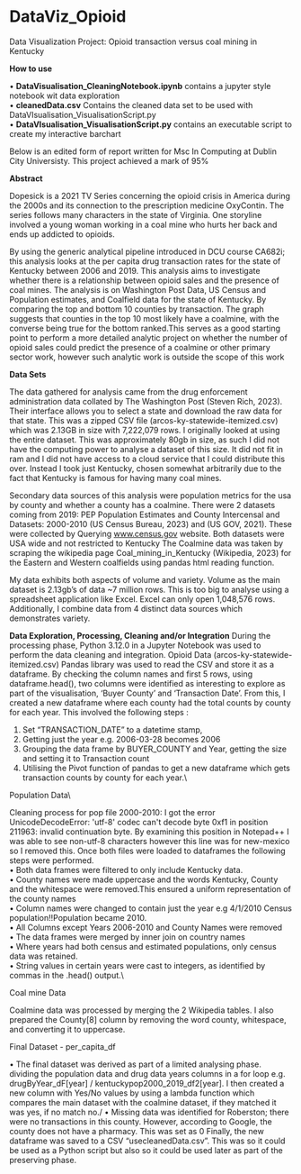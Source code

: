 # DataViz_Opioid
Data Visualization Project:  Opioid transaction versus coal mining in Kentucky

**How to use**

• **DataVisualisation_CleaningNotebook.ipynb** contains a jupyter style notebook wit data exploration\
• **cleanedData.csv** Contains the cleaned data set to be used with DataVIsualisation_VisualisationScript.py\
• **DataVIsualisation_VisualisationScript.py** contains an executable script to create my interactive barchart

Below is an edited form of report written for Msc In Computing at Dublin City Universisty. This project achieved a mark of 95%

**Abstract**

Dopesick is a 2021 TV Series concerning the opioid crisis in America during the 2000s and its connection to the prescription medicine OxyContin. The series follows many characters in the state of Virginia. One storyline involved a young woman working in a coal mine who hurts her back and ends up addicted to opioids.

By using the generic analytical pipeline introduced in DCU course CA682i; this analysis looks  at the per capita drug transaction rates for the state of Kentucky between 2006 and 2019. This analysis aims to investigate whether there is a relationship between opioid sales and the presence of coal mines. The analysis is on Washington Post Data, US  Census and Population estimates, and Coalfield data for the state of Kentucky. By comparing the top and bottom 10 counties by transaction. The graph suggests that counties in the top 10 most likely have a coalmine, with the converse being true for the bottom ranked.This serves as a good starting point to perform a more detailed analytic project on whether the number of opioid sales could predict the presence of a coalmine or other primary sector work, however such analytic work is outside the scope of this work

**Data Sets**

The data gathered for analysis came from the drug enforcement administration data collated by The Washington Post (Steven Rich, 2023). Their interface allows you to select a state and download the raw data for that state. This was a zipped CSV file (arcos-ky-statewide-itemized.csv) which was 2.13GB in size with 7,222,079 rows. I originally looked at using the entire dataset. This was approximately 80gb in size, as such I did not have the computing power to analyse a dataset of this size. It did not fit  in ram and I did not have access to a cloud service that I could distribute this over.
Instead I took just Kentucky, chosen somewhat arbitrarily due to the fact that Kentucky is famous for having many coal mines.

Secondary data sources of this analysis were population metrics for the usa by county and whether a county has a coalmine.
There were 2 datasets coming from 2019: PEP Population Estimates and County Intercensal and Datasets: 2000-2010 (US Census Bureau, 2023) and  (US GOV, 2021).  These were collected by Querying www.census.gov website. Both datasets were USA wide and not restricted to Kentucky
The Coalmine data was taken by scraping the wikipedia page Coal_mining_in_Kentucky (Wikipedia, 2023) for the Eastern and Western coalfields using pandas html reading function. 

My data exhibits both aspects of volume and variety. Volume as the main dataset is 2.13gb’s of data ~7 million rows. This is too big to analyse using a spreadsheet application like Excel. Excel can only open 1,048,576 rows. Additionally, I combine data from 4 distinct data sources which demonstrates variety.


**Data Exploration, Processing, Cleaning and/or Integration**
During the processing phase, Python 3.12.0 in a Jupyter Notebook was used to perform the data cleaning and integration. 
Opioid Data (arcos-ky-statewide-itemized.csv)
Pandas library was used to read the CSV and store it as a dataframe. By checking the column names and first 5 rows, using dataframe.head(), two columns were identified as interesting to explore as part of the visualisation, ‘Buyer County’ and ‘Transaction Date’. From this, I created a new dataframe where each county had the total counts by county for each year. This involved the following steps :
1. Set “TRANSACTION_DATE” to a datetime stamp,
2. Getting just the year e.g. 2006-03-28 becomes 2006
3. Grouping the data frame by BUYER_COUNTY and Year, getting the size and setting it to Transaction count
4. Utilising the Pivot function of pandas to get a new dataframe which gets transaction counts by county for each year.\

Population Data\

Cleaning process for pop file 2000-2010: I got the error UnicodeDecodeError: 'utf-8' codec can't decode byte 0xf1 in position 211963: invalid continuation byte. By examining this position in Notepad++ I was able to see non-utf-8 characters however this line was for new-mexico so I removed this.
Once both files were loaded to dataframes the following steps were performed.\
• Both data frames were filtered to only include Kentucky data.\
• County names were made uppercase and the words Kentucky, County and the whitespace were removed.This ensured a uniform representation of the county names\
• Column names were changed to contain just the year e.g 4/1/2010 Census population!!Population became 2010.\
• All Columns except Years 2006-2010 and County Names were removed \
• The data frames were merged by inner join on country names\
• Where years had both census and estimated populations, only census data was retained.\
• String values in certain years were cast to integers, as identified by commas in the .head() output.\

Coal mine Data

Coalmine data was processed by merging the 2 Wikipedia tables. I also prepared the County[8] column by removing the word county, whitespace, and converting it to uppercase.

Final Dataset - per_capita_df

• The final dataset was derived as part of a limited analysing phase. dividing the population data and drug data years columns in a for loop e.g. drugByYear_dF[year] / kentuckypop2000_2019_df2[year].  I then created a new column with Yes/No values by using a lambda function which compares the main dataset with the coalmine dataset, if they matched it was yes, if no match no./
• Missing data was identified for Roberston; there were no transactions in this county. However, according to Google,  the county does not have a pharmacy. This was set as 0 Finally, the new dataframe was saved to a CSV  “usecleanedData.csv”. This was so it could be used as a Python script but also so it could be used later as part of the preserving phase.



